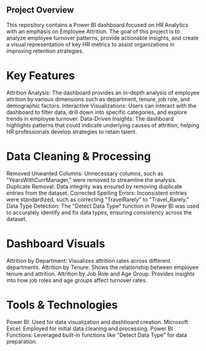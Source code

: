 ## Project Overview 
This repository contains a Power BI dashboard focused on HR Analytics with an emphasis on Employee Attrition. The goal of this project is to analyze employee turnover patterns, provide actionable insights, and create a visual representation of key HR metrics to assist organizations in improving retention strategies.

# Key Features
Attrition Analysis: The dashboard provides an in-depth analysis of employee attrition by various dimensions such as department, tenure, job role, and demographic factors.
Interactive Visualizations: Users can interact with the dashboard to filter data, drill down into specific categories, and explore trends in employee turnover.
Data-Driven Insights: The dashboard highlights patterns that could indicate underlying causes of attrition, helping HR professionals develop strategies to retain talent.
# Data Cleaning & Processing
Removed Unwanted Columns: Unnecessary columns, such as "YearsWithCurrManager," were removed to streamline the analysis.
Duplicate Removal: Data integrity was ensured by removing duplicate entries from the dataset.
Corrected Spelling Errors: Inconsistent entries were standardized, such as correcting "TravelRarely" to "Travel_Rarely."
Data Type Detection: The "Detect Data Type" function in Power BI was used to accurately identify and fix data types, ensuring consistency across the dataset.
# Dashboard Visuals
Attrition by Department: Visualizes attrition rates across different departments.
Attrition by Tenure: Shows the relationship between employee tenure and attrition.
Attrition by Job Role and Age Group: Provides insights into how job roles and age groups affect turnover rates.
# Tools & Technologies
Power BI: Used for data visualization and dashboard creation.
Microsoft Excel: Employed for initial data cleaning and processing.
Power BI Functions: Leveraged built-in functions like "Detect Data Type" for data preparation.
